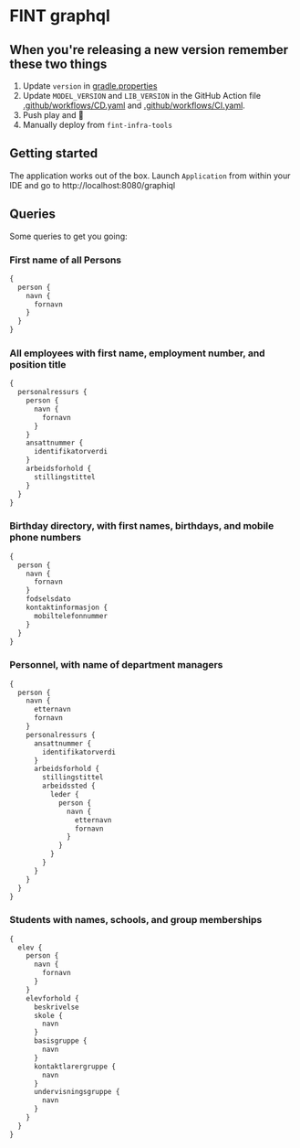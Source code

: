 # FINT graphql

## When you're releasing a new version remember these two things

1. Update `version` in [gradle.properties](gradle.properties)
2. Update `MODEL_VERSION` and `LIB_VERSION` in the GitHub Action file [.github/workflows/CD.yaml](.github/workflows/CD.yaml) and [.github/workflows/CI.yaml](.github/workflows/CI.yaml).
3. Push play and 🤞
4. Manually deploy from `fint-infra-tools`

## Getting started

The application works out of the box.  Launch `Application` from within your IDE and go to http://localhost:8080/graphiql

## Queries

Some queries to get you going:

### First name of all Persons

```graphql
{
  person {
    navn {
      fornavn
    }
  }
}
```

### All employees with first name, employment number, and position title

```graphql
{
  personalressurs {
    person {
      navn {
        fornavn
      }
    }
    ansattnummer {
      identifikatorverdi
    }
    arbeidsforhold {
      stillingstittel
    }
  }
}
```

### Birthday directory, with first names, birthdays, and mobile phone numbers

```graphql
{
  person {
    navn {
      fornavn
    }
    fodselsdato
    kontaktinformasjon {
      mobiltelefonnummer
    }
  }
}
```

### Personnel, with name of department managers

```graphql
{
  person {
    navn {
      etternavn
      fornavn
    }
    personalressurs {
      ansattnummer {
        identifikatorverdi
      }
      arbeidsforhold {
        stillingstittel
        arbeidssted {
          leder {
            person {
              navn {
                etternavn
                fornavn
              }
            }
          }
        }
      }
    }
  }
}
```

### Students with names, schools, and group memberships

```graphql
{
  elev {
    person {
      navn {
        fornavn
      }
    }
    elevforhold {
      beskrivelse
      skole {
        navn
      }
      basisgruppe {
        navn
      }
      kontaktlarergruppe {
        navn
      }
      undervisningsgruppe {
        navn
      }
    }
  }
}
```
